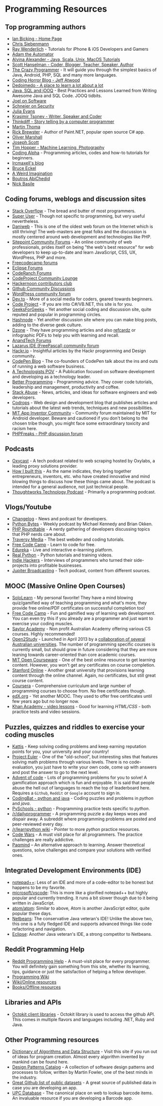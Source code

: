 # Programming Resources

## Top programming authors

- [Ian Bicking - Home Page](https://www.ianbicking.org/)
- [Chris Siebenmann](https://utcc.utoronto.ca/~cks/space/blog/)
- [Ray Wenderlich](https://www.raywenderlich.com/) - Tutorials for iPhone & iOS Developers and Gamers
- [Adam the Automator](https://adamtheautomator.com/)
- [Alvina Alexander - Java, Scala, Unix, MacOS Tutorials](https://alvinalexander.com/)
- [Scott Hanselman - Coder, Blogger, Teacher, Speaker, Author](https://www.hanselman.com/)
- [The Crazy Programmer](https://www.thecrazyprogrammer.com/) - It will guide you through the simplest basics of Java, Android, PHP, SQL and many more languages.
- [Coding Horror Blog - Jeff Atwood](https://blog.codinghorror.com/)
- [Dedoimedo - A place to learn a lot about a lot](https://www.dedoimedo.com/)
- [Java, SQL and jOOQ](https://blog.jooq.org/) - Best Practices and Lessons Learned from Writing Awesome Java and SQL Code. JOOQ tidbits.
- [Joel on Software](https://www.joelonsoftware.com/)
- [Schneier on Security](https://www.schneier.com/)
- [Julia Evans](https://jvns.ca/)
- [Krasimir Tsonev - Writer, Speaker and Coder](https://krasimirtsonev.com/)
- [Thinkdiff - Story telling by a computer programmer](https://thinkdiff.net/)
- [Martin Thoma](https://martin-thoma.com/)
- [Rick Brewster](https://blog.getpaint.net/) - Author of Paint.NET, popular open source C# app.
- [Oliver Marshall](https://olivermarshall.net/)
- [Joseph Scott](https://blog.josephscott.org/)
- [Tim Hopper - Machine Learning, Photography](https://tdhopper.com/)
- [Coding Alpha](https://www.codingalpha.com/) - Programming articles, codes and how-to tutorials for beginners.
- [Ircmaxell's blog](https://blog.ircmaxell.com/)
- [Bruce Eckel](https://www.bruceeckel.com/)
- [A Weird Imagination](https://aweirdimagination.net/)
- [Boutros AbiChedid](https://bacsoftwareconsulting.com/blog/index.php/about/)
- [Nick Basile](https://nick-basile.com/)

## Coding forums, weblogs and discussion sites

- [Stack Overflow](https://stackoverflow.com) - The bread and butter of most programmers.
- [Super User](https://superuser.com/) - Though not specific to programming, but very useful nevertheless.
- [Daniweb](https://www.daniweb.com/articles/latest/recommended) - This is one of the oldest web forum on the Internet which is still thriving! The web-masters are great folks and the discussion is mostly centered around web development and technologies like PHP.
- [Sitepoint Community Forums](https://www.sitepoint.com/community/) - An online community of web professionals, prides itself on being "the web's best resource" for web developers to keep up-to-date and learn JavaScript, CSS, UX, WordPress, PHP and more.
- [Freecodecamp forums](https://forum.freecodecamp.org/)
- [Eclipse Forums](https://www.eclipse.org/forums/index.php/i/)
- [CodeRanch Forums](https://coderanch.com/forums/)
- [CodeProject Community Lounge](https://www.codeproject.com/Lounge.aspx)
- [Hackernoon contributors club](https://community.hackernoon.com/)
- [Github Community Discussions](https://github.com/community/community/discussions)
- [WordPress community forum](https://wordpress.org/support/forums/)
- [Dev.to](https://dev.to) - More of a social media for coders, geared towards beginners.
- [Code Project](https://www.codeproject.com/) - If you are into C#/VB.NET, this site is for you.
- [GeeksForGeeks](https://www.geeksforgeeks.org/) - Yet another social coding and discussion site, quite reputed and popular in programming circles.
- [Hashnode](https://hashnode.com/) - Yet another discussion site where you can make blog posts, adding to the diverse geek culture.
- [Dzone](https://dzone.com/) - They have programming articles and also [refcardz](https://dzone.com/refcardz) or infographic PDFs to help you with learning and recall.
- [AnandTech Forums](https://forums.anandtech.com/)
- [Lazarus IDE \(FreePascal\) community forum](https://forum.lazarus.freepascal.org/)
- [Hackr.io](https://hackr.io/blog) - Insightful articles by the Hackr programming and Design community.
- [CodePen Blog](https://blog.codepen.io/) - The co-founders of CodePen talk about the ins and outs of running a web software business.
- [A Technologists POV](https://medium.com/a-technologists-pov) - A Publication focused on software development and developing as a technology leader.
- [Better Programming](https://medium.com/better-programming) - Programming advice. They cover code tutorials, leadership and management, productivity and coffee.
- [Stack Abuse](https://stackabuse.com/) - News, articles, and ideas for software engineers and web developers.
- [Codrops](https://tympanus.net/codrops/) - Web design and development blog that publishes articles and tutorials about the latest web trends, techniques and new possibilities.
- [MIT App Inventor Community](https://community.appinventor.mit.edu/top?period=weekly) - Community forum maintained by MIT for Android  developer. Beware and cautioned if you don't belong to the chosen tribe though, you might face some extraordinary toxicity and racism here.
- [PHPFreaks - PHP discussion forum](https://forums.phpfreaks.com/)

## Podcasts

- [Oxycast](https://oxylabs.io/resources/oxycast) - A tech podcast related to web scraping hosted by Oxylabs, a leading proxy solutions provider.
- [How I built this](https://www.npr.org/series/490248027/how-i-built-this) - As the name indicates, they bring together entrepreneurs, inventors, etc. who have created innovative and mind blowing things to discuss how these things came about. The podcast is intended for a general audience, not just technical people.
- [Thoughtworks Technology Podcast](https://open.spotify.com/show/6RBb4pGRgOFTmtCDSfTWvu) - Primarily a programming podcast.

## Vlogs/Youtube

- [Changelog](https://www.youtube.com/c/Changelog) - News and podcast for developers.
- [Python Bytes](https://www.youtube.com/c/PythonBytesPodcast) - Weekly podcast by Michael Kennedy and Brian Okken.
- [PHP Roundtable](https://www.youtube.com/c/PHPRoundtable) - A nerdy gathering of developers discussing topics that PHP nerds care about.
- [Traversy Media](https://www.youtube.com/c/TraversyMedia) - The best webdev and coding tutorials.
- [Free Code Camp](https://www.youtube.com/c/Freecodecamp) - Learn to code for free.
- [Edureka](https://www.youtube.com/c/edurekaIN) - Live and interactive e-learning platform.
- [Real Python](https://www.youtube.com/c/realpython) - Python tutorials and training videos.
- [Indie Hackers](https://www.youtube.com/channel/UC36zt_eM_gZQXayw_pAdASg) - Interviews of programmers who turned their side-projects into profitable businesses.
- [Jupiter Broadcasting](https://www.youtube.com/c/JupiterBroadcasting) - Tech podcast, content from different sources.


## MOOC (Massive Online Open Courses)

- [SoloLearn](https://www.sololearn.com/) - My personal favorite! They have a mind blowing quiz/gamified way of teaching programming and what's more, they provide free online/PDF certificates on successful completion too!
- [Free Code Camp](https://www.freecodecamp.org) - Fun and gamified way of learning web development. You can even try this if you already are a programmer and just want to exercise your coding muscles.
- [Saylor Academy](https://learn.saylor.org) - Non profit Australian Academy offering various CS courses. Highly recommended!
- [Open2Study](https://www.open2study.com/courses) - Launched in April 2013 by a [collaboration of several Australian universities](http://www.thegoodmooc.com/2013/06/a-review-of-open2study.html). The number of programming specific courses is currently small, but should grow in future considering that they are more leaning towards career-oriented than core academic courses.
- [MIT Open Courseware](http://ocw.mit.edu/index.htm) - One of the best online resource to get learning content. However, you won't get any certificates on course completion.
- [Stanford Online](http://online.stanford.edu/about) - Another great university that provisions learning content through the online channel. Again, no certificates, but still great course content.
- [Coursera](https://www.coursera.org/courses?query=php) - Comprehensive curriculum and large number of programming courses to choose from. No free certificates though.
- [edX.org](https://courses.edx.org/) - Yet another MOOC. They used to offer free certificates until few years ago but no longer now.
- [Khan Academy - video lessons](https://www.khanacademy.org/computing/computer-programming/html-css/) - Good for learning *HTML/CSS* - both practice tests and video sessions.

## Puzzles, quizzes and riddles to exercise your coding muscles	

- [Kattis](https://open.kattis.com/) - Keep solving coding problems and keep earning reputation points for you, your university and your country!
- [Project Euler](https://projecteuler.net/) - One of the "old-school", but interesting sites that features solving math problems through various levels. There is no code-evaluation, you just have to write your own code, come up with answers and post the answer to go to the next level.
- [Advent of code](https://adventofcode.com/) - Lots of programming problems for you to solve! A gamification approach which is fun and enjoyable. It is said that people abuse the hell out of languages to reach the top of leaderboard here. Requires a `Github`, `Reddit` or `Google` account to sign in.
- [CodingBat - python and java](https://codingbat.com/) - Coding puzzles and problems in *python* and *java*.
- [PySchools - python](https://www.pyschools.com/quiz/view_ranking) - Programming practice tests specific to *python*.
- [/r/dailyprogrammer](https://www.reddit.com/r/dailyprogrammer) - A programming puzzle a day keeps woes and dispair away. A subreddit where programming problems are posted and peer-reviewed every day.
- [/r/learnpython wiki](https://www.reddit.com/r/learnpython/wiki/index#wiki_practice_python) - Pointer to more *python* practice resources.
- [Code Wars](https://www.codewars.com/) - A must visit place for all programmers. The practice challenges are really addictive.
- [Paqmind](http://paqmind.com/) – An alternative approach to learning. Answer theoretical questions, solve challenges and compare your solutions with verified ones.

## Integrated Development Environments (IDE)

- [notepad++](https://notepad-plus-plus.org/): Less of an IDE and more of a code-editor to be honest but happens to be my favorite.
- [microsoft/vscode](https://github.com/microsoft/vscode): This is more like a glorified notepad++ but highly popular and currently trending. It runs a bit slower though due to it being written in JavaScript.
- [atom/atom](https://github.com/atom/atom): Similar to above, Atom is another JavaScript editor, quite popular these days.
- [Netbeans](https://netbeans.apache.org/): The conservative Java veteran's IDE! Unlike the above two, this one is a fully fledged IDE and supports advanced things like code refactoring and navigation.
- [Eclipse](https://eclipse.org): Another Java veteran's IDE, a strong competitor to Netbeans.



## Reddit Programming Help

- [Reddit Programming Help](http://www.reddit.com/r/learnprogramming) - A must-visit place for every programmer. You will definitely gain something from this site, whether its learning, tips, guidance or just the satisfaction of helping a fellow developer.
- [Programming Wiki](https://www.reddit.com/r/learnprogramming/wiki)
- [Wiki/Online resources](https://www.reddit.com/r/learnprogramming/wiki/index#wiki_online_resources)
- [Books/Offline resources](http://www.reddit.com/r/learnprogramming/wiki/books)

## Libraries and APIs

- [Octokit client libraries](https://developer.github.com/libraries/) - Octokit library is used to access the github API. This comes in multiple flavors and languages including .NET, Ruby and Java.

## Other Programming resources
- [Dictionary of Algorithms and Data Structure](http://xlinux.nist.gov/dads/) - Visit this site if you run out of ideas for program creation. Almost every algorithm invented by mankind can be found here.
- [Design Patterns Catalog](http://martinfowler.com/eaaCatalog/) - A collection of software design patterns and processes to follow, written by Martin Fowler, one of the best minds in the industry.
- [Great Github list of public datasets](http://www.datasciencecentral.com/profiles/blogs/great-github-list-of-public-data-sets?overrideMobileRedirect=1) - A great source of published data in case you are developing an app.
- [UPC Database](https://www.upcdatabase.com/itemform.asp) - The canonical place on web to lookup barcode items. An invaluable resource if you are developing a Barcode app.
